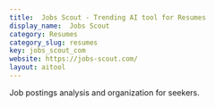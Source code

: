 ```yaml
---
title:  Jobs Scout - Trending AI tool for Resumes
display_name:  Jobs Scout
category: Resumes
category_slug: resumes
key: jobs_scout_com
website: https://jobs-scout.com/
layout: aitool
---
```


Job postings analysis and organization for seekers.
